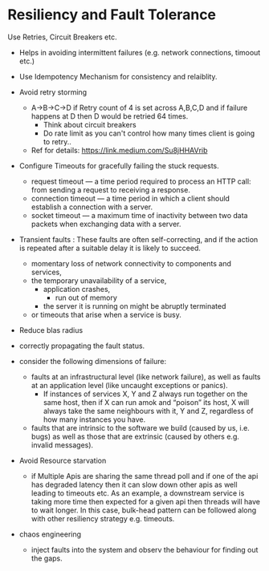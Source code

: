 # Resiliency and Fault Tolerance


Use Retries, Circuit Breakers etc.
 - Helps in avoiding intermittent failures (e.g. network connections, timoout etc.)
 - Use Idempotency Mechanism for consistency and relaiblity.
 - Avoid retry storming
	- A->B->C->D if Retry count of 4 is set across A,B,C,D and if failure happens at D then D would be retried 64 times. 
		- Think about circuit breakers
		- Do rate limit as you can't control how many times client is going to retry..
	- Ref for details: https://link.medium.com/Su8jHHAVrib
- Configure Timeouts for gracefully failing the stuck requests.
	- request timeout — a time period required to process an HTTP call: from sending a request to receiving a response.
	- connection timeout — a time period in which a client should establish a connection with a server.
	- socket timeout — a maximum time of inactivity between two data packets when exchanging data with a server.


- Transient faults : These faults are often self-correcting, and if the action is repeated after a suitable delay it is likely to succeed.
	-  momentary loss of network connectivity to components and services, 
	- the temporary unavailability of a service, 
		- application crashes,
			- run out of memory
		- the server it is running on might be abruptly terminated
	- or timeouts that arise when a service is busy. 

- Reduce blas radius
- correctly propagating the fault status.
- consider the following dimensions of failure:
	- faults at an infrastructural level (like network failure), as well as faults at an application level (like uncaught exceptions or panics).
		- If instances of services X, Y and Z always run together on the same host, then if X can run amok and “poison” its host, X will always take the same neighbours with it, Y and Z, regardless of how many instances you have.
	- faults that are intrinsic to the software we build (caused by us, i.e. bugs) as well as those that are extrinsic (caused by others e.g. invalid messages).

- Avoid Resource starvation
    - if Multiple Apis are sharing the same thread poll and if one of the api has degraded latency then it can slow down other apis as well leading to timeouts etc. As an example, a downstream service is taking more time then expected for a given api then threads will have to wait longer. In this case, bulk-head pattern can be followed along with other resiliency strategy e.g. timeouts.
- chaos engineering
    - inject faults into the system and observ the behaviour for finding out the gaps.